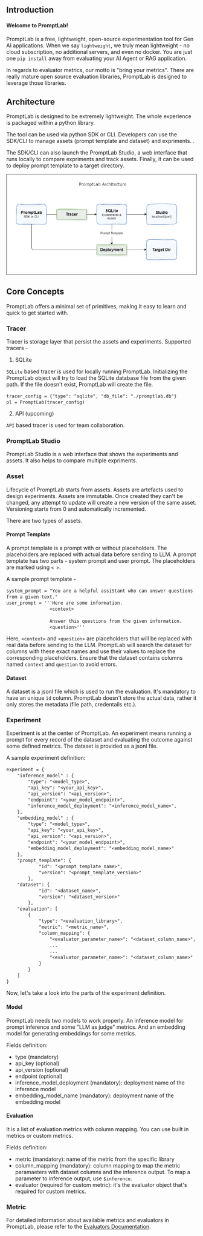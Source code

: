 ## Introduction

<h4>Welcome to PromptLab!</h4>

PromptLab is a free, lightweight, open-source experimentation tool for Gen AI applications. When we say `lightweight`, we truly mean lightweight - no cloud subscription, no additional servers, and even no docker. You are just one `pip install` away from evaluating your AI Agent or RAG application.

In regards to evaluator metrics, our motto is "bring your metrics". There are really mature open source evaluation libraries, PromptLab is designed to leverage those libraries.

## Architecture

PromptLab is designed to be extremely lightweight. The whole experience is packaged within a python library.

The tool can be used via python SDK or CLI. Developers can use the SDK/CLI to manage assets (prompt template and dataset) and expriments. .

The SDK/CLI can also launch the PromptLab Studio, a web interface that runs locally to compare expriments and track assets. Finally, it can be used to deploy prompt template to a target directory.

<img alt="architecture" src="../img/architecture.png" style="">

## Core Concepts
PromptLab offers a minimal set of primitives, making it easy to learn and quick to get started with.

### Tracer

Tracer is storage layer that persist the assets and experiments. 
Supported tracers -

1. SQLite

`SQLite` based tracer is used for locally running PromptLab. Initializing the PromptLab object will try to load the SQLite database file from the given path. If the file doesn't exist, PromptLab will create the file.

    tracer_config = {"type": "sqlite", "db_file": "./promptlab.db"}
    pl = PromptLab(tracer_config)

2. API (upcoming)

`API` based tracer is used for team collaboration.

### PromptLab Studio

PromptLab Studio is a web interface that shows the experiments and assets. It also helps to compare multiple expriments.

### Asset

Lifecycle of PromptLab starts from assets. Assets are artefacts used to design experiments. Assets are immutable. Once created they can't be changed, any attempt to update will create a new version of the same asset. Versioning starts from 0 and automatically incremented. 

There are two types of assets.

#### Prompt Template
A prompt template is a prompt with or without placeholders. The placeholders are replaced with actual data before sending to LLM. A prompt template has two parts - system prompt and user prompt. The placeholders are marked using `< >`. 

A sample prompt template -

    system_prompt = "You are a helpful assiStant who can answer questions from a given text."
    user_prompt = '''Here are some information. 
                    <context>

                    Answer this questions from the given information.
                    <question>'''

Here, `<context>` and `<question>` are placeholders that will be replaced with real data before sending to the LLM. PromptLab will search the dataset for columns with these exact names and use their values to replace the corresponding placeholders. Ensure that the dataset contains columns named `context` and `question` to avoid errors.

#### Dataset
A dataset is a jsonl file which is used to run the evaluation. It's mandatory to have an unique `id` column. PromptLab doesn't store the actual data, rather it only stores the metadata (file path, credentails etc.).

### Experiment
Experiment is at the center of PromptLab. An experiment means running a prompt for every record of the dataset and evaluating the outcome against some defined metrics. The dataset is provided as a jsonl file.

A sample experiment definition:

    experiment = {
        "inference_model" : {
            "type": "<model_type>",
            "api_key": "<your_api_key>",
            "api_version": "<api_version>",
            "endpoint": "<your_model_endpoint>",
            "inference_model_deployment": "<inference_model_name>",
        },
        "embedding_model" : {
            "type": "<model_type>",
            "api_key": "<your_api_key>",
            "api_version": "<api_version>",
            "endpoint": "<your_model_endpoint>",
            "embedding_model_deployment": "<embedding_model_name>"
        },
        "prompt_template": {
                "id": "<prompt_template_name>",
                "version": "<prompt_template_version>"
            },
        "dataset": {
                "id": "<dataset_name>",
                "version": "<dataset_version>"
            },
        "evaluation": [
            {
                "type": "<evaluation_library>",
                "metric": "<metric_name>",
                "column_mapping": {
                    "<evaluator_parameter_name>": "<dataset_column_name>",
                    ...
                    ...
                    "<evaluator_parameter_name>": "<dataset_column_name>"
                }
            }
        ]
    }

Now, let's take a look into the parts of the experiment definition.

#### Model

PromptLab needs two models to work properly. An inference model for prompt inference and some "LLM as judge" metrics. And an embedding model for generating embeddings for some metrics.

Fields definition:

- type (mandatory)
- api_key (optional)
- api_version (optional)
- endpoint (optional)
- inference_model_deployment (mandatory): deployment name of the inference model
- embedding_model_name (mandatory): deployment name of the embedding model

#### Evaluation

It is a list of evaluation metrics with column mapping. You can use built in metrics or custom metrics.


Fields definition:

- metric (mandatory): name of the metric from the specific library
- column_mapping (mandatory): column mapping to map the metric paramaeters with dataset columns and the inference output. To map a parameter to inference output, use `$inference`.
- evaluator (required for custom metric): it's the evaluator object that's required for custom metrics. 

### Metric

For detailed information about available metrics and evaluators in PromptLab, please refer to the [Evaluators Documentation](./evaluators.md).
